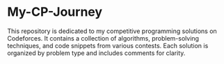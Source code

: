 # My-CP-Journey
This repository is dedicated to my competitive programming solutions on Codeforces. It contains a collection of algorithms, problem-solving techniques, and code snippets from various contests. Each solution is organized by problem type and includes comments for clarity.
